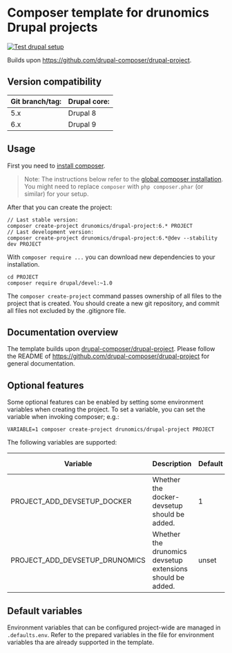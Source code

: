 # Composer template for drunomics Drupal projects

[![Test drupal setup](https://github.com/drunomics/drupal-project/actions/workflows/test-drupal-setup.yml/badge.svg?branch=6.x)](https://github.com/drunomics/drupal-project/actions/workflows/test-drupal-setup.yml)


Builds upon https://github.com/drupal-composer/drupal-project.

## Version compatibility

| Git branch/tag: | Drupal core: |
|---              | ---          |
| 5.x             | Drupal 8     |
| 6.x             | Drupal 9     |

## Usage

First you need to [install composer](https://getcomposer.org/doc/00-intro.md#installation-linux-unix-osx).

> Note: The instructions below refer to the [global composer installation](https://getcomposer.org/doc/00-intro.md#globally).
You might need to replace `composer` with `php composer.phar` (or similar)
for your setup.

After that you can create the project:

```
// Last stable version:
composer create-project drunomics/drupal-project:6.* PROJECT
// Last development version:
composer create-project drunomics/drupal-project:6.*@dev --stability dev PROJECT
```

With `composer require ...` you can download new dependencies to your
installation.

```
cd PROJECT
composer require drupal/devel:~1.0
```

The `composer create-project` command passes ownership of all files to the
project that is created. You should create a new git repository, and commit
all files not excluded by the .gitignore file.

## Documentation overview

The template builds upon [drupal-composer/drupal-project](https://github.com/drupal-composer/drupal-project).
Please follow the README of https://github.com/drupal-composer/drupal-project
for general documentation.

## Optional features

Some optional features can be enabled by setting some environment variables
when creating the project. To set a variable, you can set the variable when
invoking composer; e.g.:

    VARIABLE=1 composer create-project drunomics/drupal-project PROJECT

The following variables are supported:

| Variable | Description | Default | Possible values |
| -------- | ----------- | ------- | --------------- |
| PROJECT_ADD_DEVSETUP_DOCKER          | Whether the docker-devsetup should be added. | 1 | "1" or "0" |
| PROJECT_ADD_DEVSETUP_DRUNOMICS       | Whether the drunomics devsetup extensions should be added. | unset | "1" or unset |

## Default variables

Environment variables that can be configured project-wide are managed in
`.defaults.env`. Refer to the prepared variables in the file for environment
variables tha are already supported in the template.

